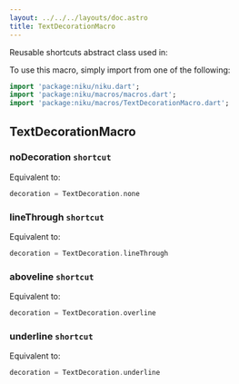 ```yaml
---
layout: ../../../layouts/doc.astro
title: TextDecorationMacro
---
```

Reusable shortcuts abstract class used in:


To use this macro, simply import from one of the following:
```dart
import 'package:niku/niku.dart';
import 'package:niku/macros/macros.dart';
import 'package:niku/macros/TextDecorationMacro.dart';
```
## TextDecorationMacro

### noDecoration `shortcut`

Equivalent to:
```dart
decoration = TextDecoration.none
```

### lineThrough `shortcut`

Equivalent to:
```dart
decoration = TextDecoration.lineThrough
```

### aboveline `shortcut`

Equivalent to:
```dart
decoration = TextDecoration.overline
```

### underline `shortcut`

Equivalent to:
```dart
decoration = TextDecoration.underline
```

